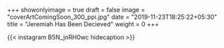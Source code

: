 +++
showonlyimage = true
draft = false
image = "coverArtComingSoon_300_ppi.jpg"
date = "2019-11-23T18:25:22+05:30"
title = "Jeremiah Has Been Decieved"
weight = 0
+++


{{< instagram B5N_jnRH0wc hidecaption >}}

